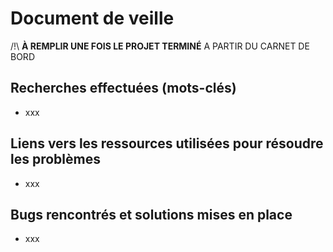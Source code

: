 # Document de veille

/!\ __À REMPLIR UNE FOIS LE PROJET TERMINÉ__ A PARTIR DU CARNET DE BORD

## Recherches effectuées (mots-clés)

- xxx

## Liens vers les ressources utilisées pour résoudre les problèmes

- xxx

## Bugs rencontrés et solutions mises en place

- xxx